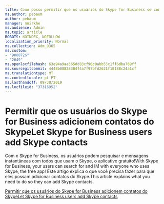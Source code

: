```yaml
---
title: Como posso permitir que os usuários do Skype for Business se comuniquem com usuários do Skype
ms.author: pebaum
author: pebaum
manager: mnirkhe
ms.audience: Admin
ms.topic: article
ROBOTS: NOINDEX, NOFOLLOW
localization_priority: Normal
ms.collection: Adm_O365
ms.custom:
- "9000726"
- "2649"
ms.openlocfilehash: 63e94a9aa365dd83cf96c0abb55c1ff6dba769ff
ms.sourcegitcommit: 4448b08828384f4a7f97bfd2621f18188c24a1cf
ms.translationtype: MT
ms.contentlocale: pt-PT
ms.lasthandoff: 09/30/2019
ms.locfileid: "37316952"
---
```

# <a name="let-skype-for-business-users-add-skype-contacts"></a><span data-ttu-id="1d8b3-102">Permitir que os usuários do Skype for Business adicionem contatos do Skype</span><span class="sxs-lookup"><span data-stu-id="1d8b3-102">Let Skype for Business users add Skype contacts</span></span>

<span data-ttu-id="1d8b3-103">Com o Skype for Business, os usuários podem pesquisar e mensagens instantâneas com todos que usam o Skype, o aplicativo gratuito!</span><span class="sxs-lookup"><span data-stu-id="1d8b3-103">With Skype for Business, your users can search for and IM with everyone who uses Skype, the free app!</span></span> <span data-ttu-id="1d8b3-104">Este artigo explica o que você precisa fazer para que eles possam adicionar contatos do Skype.</span><span class="sxs-lookup"><span data-stu-id="1d8b3-104">This article explains what you need to do so they can add Skype contacts.</span></span>

[<span data-ttu-id="1d8b3-105">Permitir que os usuários do Skype for Business adicionem contatos do Skype</span><span class="sxs-lookup"><span data-stu-id="1d8b3-105">Let Skype for Business users add Skype contacts</span></span>](https://docs.microsoft.com/skypeforbusiness/set-up-skype-for-business-online/let-skype-for-business-users-add-skype-contacts)